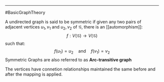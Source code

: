 ----
#BasicGraphTheory 

A undirected graph is said to be symmetric if given any two pairs of adjacent vertices $u_1,v_1$ and $u_2, v_2$ of $\mathcal{G}$, there is an [[automorphism]]:
$$f : V(\mathcal{G}) \rightarrow V(\mathcal{G})$$
such that:
$$f(u_1) = u_2 \quad \text{and} \quad f(v_1) = v_2$$
Symmetric Graphs are also referred to as **Arc-transitive graph**

The vertices have connetion relationships maintained the same before and after the mapping is applied. 

